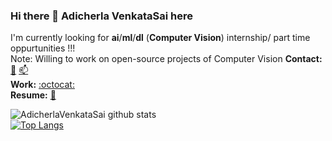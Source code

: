 ### Hi there 👋 Adicherla VenkataSai here

<!--
**AdicherlaVenkataSai/AdicherlaVenkataSai** is a ✨ _special_ ✨ repository because its `README.md` (this file) appears on your GitHub profile.

Here are some ideas to get you started:

- 🔭 I’m currently working on ...
- 🌱 I’m currently learning ...
- 👯 I’m looking to collaborate on ...
- 🤔 I’m looking for help with ...
- 💬 Ask me about ...
- 📫 How to reach me: ...
- 😄 Pronouns: ...
- ⚡ Fun fact: ...
-->
I'm currently looking for **ai**/**ml**/**dl** (**Computer Vision**) internship/ part time oppurtunities !!!    
Note: Willing to work on open-source projects of Computer Vision 
**Contact:** [💬](https://wa.me/+918008527755) [📫](https://www.linkedin.com/in/adicherlavenkatasai)   
**Work:** [:octocat:](https://github.com/AdicherlaVenkataSai)    
**Resume:** [📄](https://drive.google.com/file/d/1oZnQi4Wmgp8M2k-EpUDryFBEuR5i8g9q/view?usp=sharing)   


![AdicherlaVenkataSai github stats](https://github-readme-stats.vercel.app/api?username=AdicherlaVenkataSai&show_icons=true)    
[![Top Langs](https://github-readme-stats.vercel.app/api/top-langs/?username=AdicherlaVenkataSai&layout=compact)](https://github.com/AdicherlaVenkataSai/github-readme-stats)

<!---[![AdicherlaVenkataSai github stats](https://github-readme-stats.vercel.app/api?username=AdicherlaVenkataSai)](https://github.com/AdicherlaVenkataSai/github-readme-stats)
[![Top Langs](https://github-readme-stats.vercel.app/api/top-langs/?username=AdicherlaVenkataSai)](https://github.com/AdicherlaVenkataSai/github-readme-stats)
